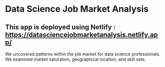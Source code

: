 # Data Science Job Market Analysis
## This app is deployed using Netlify : https://datasciencejobmarketanalysis.netlify.app/
We uncovered patterns within the job market for data science professionals.
We examined market saturation, geographical location, and skill sets.
